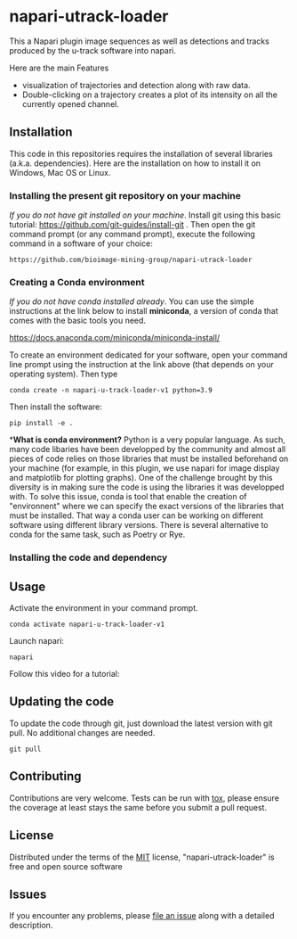 # napari-utrack-loader

This a Napari plugin image sequences as well as detections and tracks produced by the u-track software into napari. 

Here are the main Features
-  visualization of trajectories and detection  along with raw data. 
-  Double-clicking on a trajectory creates a plot of its intensity on all the currently opened channel. 

## Installation

This code in this repositories requires the installation of several libraries (a.k.a. dependencies). Here are the installation on how to install it on Windows, Mac OS or Linux. 

### Installing the present git repository on your machine

*If you do not have git installed on your machine*. Install git using this basic tutorial: https://github.com/git-guides/install-git . Then open the git command prompt (or any command prompt), execute the following command in a software of your choice: 

`https://github.com/bioimage-mining-group/napari-utrack-loader`

### Creating a Conda environment

*If you do not have conda installed already*. You can use the simple instructions at the link below to install **miniconda**, a version of conda that comes with the basic tools you need. 

https://docs.anaconda.com/miniconda/miniconda-install/

To create an environment dedicated for your software, open your command line prompt using the instruction at the link above (that depends on your operating system). Then type

```
conda create -n napari-u-track-loader-v1 python=3.9
``` 

Then install the software: 

```
pip install -e . 
``` 


***What is conda environment?**
Python is a very popular language. As such, many code libaries have been developped by the community and almost all pieces of code relies on those libraries that must be installed beforehand on your machine (for example, in this plugin, we use napari for image display and matplotlib for plotting graphs). One of the challenge brought by this diversity is in making sure the code is using the libraries it was developped with. To solve this issue, conda is tool that enable the creation of "environnent" where we can specify the exact versions of the libraries that must be installed. That way a conda user can be working on different software using different library versions. There is several alternative to conda for the same task, such as Poetry or Rye. 

### Installing the code and dependency

## Usage

Activate the environment in your command prompt. 

```
conda activate napari-u-track-loader-v1
``` 

Launch napari: 
```
napari 
``` 

Follow this video for a tutorial: 

## Updating the code 

To update the code through git, just download the latest version with git pull. No additional changes are needed. 

```
git pull
``` 

## Contributing

Contributions are very welcome. Tests can be run with [tox], please ensure
the coverage at least stays the same before you submit a pull request.

## License

Distributed under the terms of the [MIT] license,
"napari-utrack-loader" is free and open source software

## Issues

If you encounter any problems, please [file an issue] along with a detailed description.

[napari]: https://github.com/napari/napari
[Cookiecutter]: https://github.com/audreyr/cookiecutter
[@napari]: https://github.com/napari
[MIT]: http://opensource.org/licenses/MIT
[BSD-3]: http://opensource.org/licenses/BSD-3-Clause
[GNU GPL v3.0]: http://www.gnu.org/licenses/gpl-3.0.txt
[GNU LGPL v3.0]: http://www.gnu.org/licenses/lgpl-3.0.txt
[Apache Software License 2.0]: http://www.apache.org/licenses/LICENSE-2.0
[Mozilla Public License 2.0]: https://www.mozilla.org/media/MPL/2.0/index.txt
[cookiecutter-napari-plugin]: https://github.com/napari/cookiecutter-napari-plugin

[file an issue]: https://github.com/jules-vanaret/napari-utrack-loader/issues

[napari]: https://github.com/napari/napari
[tox]: https://tox.readthedocs.io/en/latest/
[pip]: https://pypi.org/project/pip/
[PyPI]: https://pypi.org/
